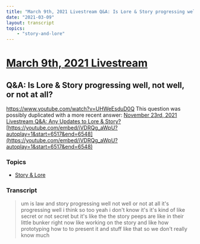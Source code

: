 ```yaml
---
title: "March 9th, 2021 Livestream Q&A: Is Lore & Story progressing well, not well, or not at all?"
date: "2021-03-09"
layout: transcript
topics:
    - "story-and-lore"
---
```

# [March 9th, 2021 Livestream](../2021-03-09.md)
## Q&A: Is Lore & Story progressing well, not well, or not at all?
https://www.youtube.com/watch?v=UHWeEsduD0Q
This question was possibly duplicated with a more recent answer: [November 23rd, 2021 Livestream Q&A: Any Updates to Lore & Story?](./yt-iVDRQg_aWpU,6517.399430055555,6547.114503.md) [https://youtube.com/embed/iVDRQg_aWpU?autoplay=1&start=6517&end=6548](https://youtube.com/embed/iVDRQg_aWpU?autoplay=1&start=6517&end=6548)


### Topics
* [Story & Lore](../topics/story-and-lore.md)

### Transcript

> um is law and story progressing well not well or not at all it's progressing well i think so too yeah i don't know it's it's kind of like secret or not secret but it's like the the story peeps are like in their little bunker right now like working on the story and like how prototyping how to to present it and stuff like that so we don't really know much
